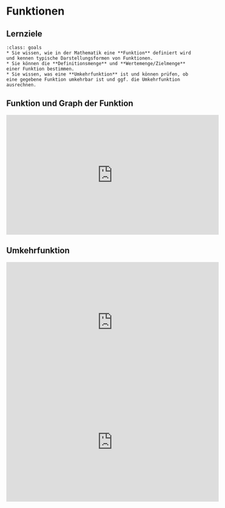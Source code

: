 # Funktionen

## Lernziele

```{admonition} Lernziele Funktionen
:class: goals
* Sie wissen, wie in der Mathematik eine **Funktion** definiert wird und kennen typische Darstellungsformen von Funktionen.
* Sie können die **Definitionsmenge** und **Wertemenge/Zielmenge** einer Funktion bestimmen.
* Sie wissen, was eine **Umkehrfunktion** ist und können prüfen, ob eine gegebene Funktion umkehrbar ist und ggf. die Umkehrfunktion ausrechnen.
```

## Funktion und Graph der Funktion     

<iframe width="560" height="315" src="https://www.youtube.com/embed/9HiHcxXhYn4" title="YouTube video player" frameborder="0" allow="accelerometer; autoplay; clipboard-write; encrypted-media; gyroscope; picture-in-picture" allowfullscreen></iframe>

## Umkehrfunktion

<iframe width="560" height="315" src="https://www.youtube.com/embed/bs2mZdidL6U" title="YouTube video player" frameborder="0" allow="accelerometer; autoplay; clipboard-write; encrypted-media; gyroscope; picture-in-picture" allowfullscreen></iframe>

<iframe width="560" height="315" src="https://www.youtube.com/embed/3Bq2dVjJvzg?si=GlNKL46c3koFCOmv" title="YouTube video player" frameborder="0" allow="accelerometer; autoplay; clipboard-write; encrypted-media; gyroscope; picture-in-picture; web-share" allowfullscreen></iframe>
